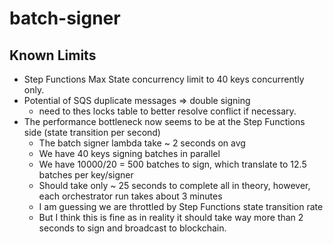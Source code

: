 # batch-signer

## Known Limits
- Step Functions Max State concurrency limit to 40 keys concurrently only.
- Potential of SQS duplicate messages => double signing
  - need to thes locks table to better resolve conflict if necessary.
- The performance bottleneck now seems to be at the Step Functions side (state transition per second)
  - The batch signer lambda take ~ 2 seconds on avg
  - We have 40 keys signing batches in parallel
  - We have 10000/20 = 500 batches to sign, which translate to 12.5 batches per key/signer
  - Should take only ~ 25 seconds to complete all in theory, however, each orchestrator run takes about 3 minutes
  - I am guessing we are throttled by Step Functions state transition rate
  - But I think this is fine as in reality it should take way more than 2 seconds to sign and broadcast to blockchain.